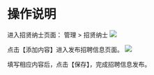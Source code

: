 # 操作说明

进入招贤纳士页面：
管理 > 招贤纳士
![](http://cdn.tycocn.com/jy-job-1.png)

点击【添加内容】进入发布招聘信息页面。
![](http://cdn.tycocn.com/jy-job-2.png)

填写相应内容后，点击【保存】，完成招聘信息发布。
